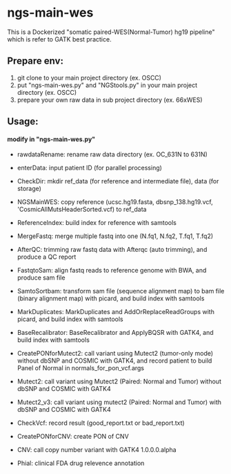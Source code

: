 # ngs-main-wes
This is a Dockerized "somatic paired-WES(Normal-Tumor) hg19 pipeline" which is refer to GATK best practice.

## Prepare env:
1. git clone to your main project directory (ex. OSCC)
2. put "ngs-main-wes.py" and "NGStools.py" in your main project directory (ex. OSCC)
3. prepare your own raw data in sub project directory (ex. 66xWES)

## Usage: 
#### modify in "ngs-main-wes.py"
- rawdataRename: rename raw data directory (ex. OC_631N to 631N)
- enterData: input patient ID (for parallel processing)

- CheckDir: mkdir ref_data (for reference and intermediate file), data (for storage)
- NGSMainWES: copy reference (ucsc.hg19.fasta, dbsnp_138.hg19.vcf, 'CosmicAllMutsHeaderSorted.vcf) to ref_data
- ReferenceIndex: build index for reference with samtools

- MergeFastq: merge multiple fastq into one (N.fq1, N.fq2, T.fq1, T.fq2)
- AfterQC: trimming raw fastq data with Afterqc (auto trimming), and produce a QC report
- FastqtoSam: align fastq reads to reference genome with BWA, and produce sam file
- SamtoSortbam: transform sam file (sequence alignment map) to bam file (binary alignment map) with picard, and build index with samtools
- MarkDuplicates: MarkDuplicates and AddOrReplaceReadGroups with picard, and build index with samtools
- BaseRecalibrator: BaseRecalibrator and ApplyBQSR with GATK4, and build index with samtools
- CreatePONforMutect2: call variant using Mutect2 (tumor-only mode) without dbSNP and COSMIC with GATK4, and record patient to build Panel of Normal in normals_for_pon_vcf.args
- Mutect2: call variant using Mutect2 (Paired: Normal and Tumor) without dbSNP and COSMIC with GATK4
- Mutect2_v3: call variant using mutect2 (Paired: Normal and Tumor) with dbSNP and COSMIC with GATK4
- CheckVcf: record result (good_report.txt or bad_report.txt)
- CreatePONforCNV: create PON of CNV
- CNV: call copy number variant with GATK4 1.0.0.0.alpha
- Phial: clinical FDA drug relevence annotation

